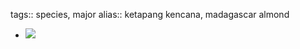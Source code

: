 tags:: species, major
alias:: ketapang kencana, madagascar almond
- ![](https://peach-geographical-bat-397.mypinata.cloud/ipfs/QmWTfTn7HP7MgNHArNBTKsw8X1yaDeKZTpbahHoDwQHpso)